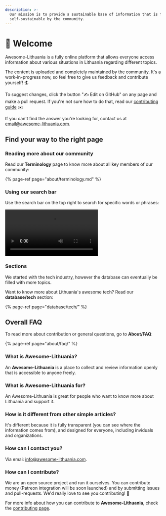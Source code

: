 ```yaml
---
description: >-
  Our mission is to provide a sustainable base of information that is fully
  self-sustainable by the community.
---
```


# 👋 Welcome

Awesome-Lithuania is a fully online platform that allows everyone access information about various situations in Lithuania regarding different topics. 

The content is uploaded and completely maintained by the community. It's a work-in-progress now, so feel free to give us feedback and contribute yourself! 🏄

To suggest changes, click the button "✍️ Edit on GitHub" on any page and make a pull request. If you're not sure how to do that, read our [contributing guide](about/faq/contribution.md) ✉️

If you can't find the answer you're looking for, contact us at email@awesome-lithuania.com.

## Find your way to the right page

### Reading more about our community

Read our **Terminology** page to know more about all key members of our community:

{% page-ref page="about/terminology.md" %}

### Using our search bar

Use the search bar on the top right to search for specific words or phrases:

![](.gitbook/assets/screen-recording-2020-11-21-at-19.18.48%20%281%29.mov)

### Sections

We started with the tech industry, however the database can eventually be filled with more topics.

Want to know more about Lithuania's awesome tech? Read our **database/tech** section:

{% page-ref page="database/tech/" %}

## Overall FAQ

To read more about contribution or general questions, go to **About/FAQ**:

{% page-ref page="about/faq/" %}

### **What is Awesome-Lithuania?**

An **Awesome-Lithuania** is a place to collect and review information openly that is accessible to anyone freely.

### **What is Awesome-Lithuania for?**

An Awesome-Lithuania is great for people who want to know more about Lithuania and support it.

### How is it different from other **simple articles**?

It's different because it is fully transparent \(you can see where the information comes from\), and designed for everyone, including inviduals and organizations.

### How can I contact you?

Via emai: [info@awesome-lithuania.com](mailto:info@awesome-lithuania.com).

### How can I contribute?

We are an open source project and run it ourselves. You can contribute money \(Patreon integration will be soon launched\) and by submitting issues and pull-requests. We'd really love to see you contributing! 🚀 

For more info about how you can contribute to **Awesome-Lithuania**, check the [contributing page](about/faq/contribution.md).

